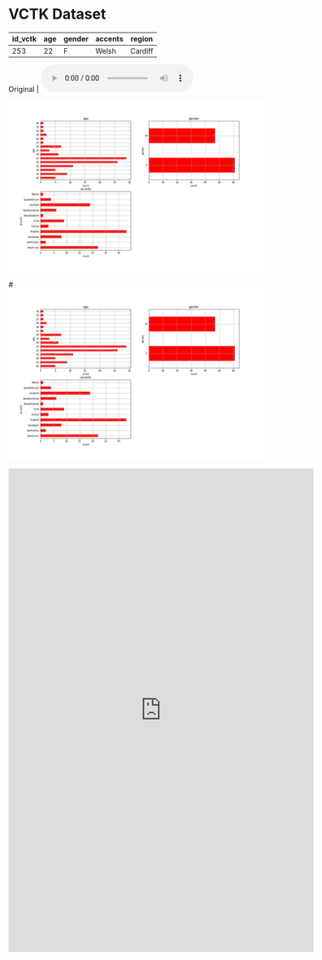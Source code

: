 # VCTK Dataset

 | id_vctk | age | gender | accents | region |
 | --- | --- | --- | --- | --- |
 | 253 | 22 | F | Welsh | Cardiff |

Original | <audio src="vctk/samples/p255_367.wav" controls></audio> 

![lf0](vctk/vctk_descriptive_age_etc.png)

#<img src="vctk/vctk_descriptive_age_etc.png" width="1400" />

<iframe style="border-style: none;" src="http://richardsterry.github.io/msc-project/my_table.html" height="950" width="600"></iframe>
